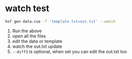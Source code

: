 # watch test

```sh
hof gen data.cue -T 'template.txt=out.txt' --watch
```

1. Run the above
1. open all the files
1. edit the data or template
1. watch the out.txt update
1. `--diff3` is optional, when set you can edit the out.txt too

